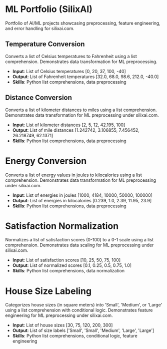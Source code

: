 # ML Portfolio (SilixAI)
Portfolio of AI/ML projects showcasing preprocessing, feature engineering, and error handling for silixai.com.

## Temperature Conversion
Converts a list of Celsius temperatures to Fahrenheit using a list comprehension. Demonstrates data transformation for ML preprocessing.
- **Input**: List of Celsius temperatures [0, 20, 37, 100, -40]
- **Output**: List of Fahrenheit temperatures [32.0, 68.0, 98.6, 212.0, -40.0]
- **Skills**: Python list comprehensions, data preprocessing

## Distance Conversion
Converts a list of kilometer distances to miles using a list comprehension. Demonstrates data transformation for ML preprocessing under silixai.com.
- **Input**: List of kilometer distances [2, 5, 12, 42.195, 100]
- **Output**: List of mile distances [1.242742, 3.106855, 7.456452, 26.218749, 62.1371]
- **Skills**: Python list comprehensions, data preprocessing

# Energy Conversion
Converts a list of energy values in joules to kilocalories using a list comprehension. Demonstrates data transformation for ML preprocessing under silixai.com.
- **Input**: List of energies in joules [1000, 4184, 10000, 50000, 100000]
- **Output**: List of energies in kilocalories [0.239, 1.0, 2.39, 11.95, 23.9]
- **Skills**: Python list comprehensions, data preprocessing

# Satisfaction Normalization
Normalizes a list of satisfaction scores (0-100) to a 0-1 scale using a list comprehension. Demonstrates data scaling for ML preprocessing under silixai.com.
- **Input**: List of satisfaction scores [10, 25, 50, 75, 100]
- **Output**: List of normalized scores [0.1, 0.25, 0.5, 0.75, 1.0]
- **Skills**: Python list comprehensions, data normalization

# House Size Labeling
Categorizes house sizes (in square meters) into 'Small', 'Medium', or 'Large' using a list comprehension with conditional logic. Demonstrates feature engineering for ML preprocessing under silixai.com.
- **Input**: List of house sizes [30, 75, 120, 200, 300]
- **Output**: List of size labels ['Small', 'Small', 'Medium', 'Large', 'Large']
- **Skills**: Python list comprehensions, conditional logic, feature engineering